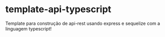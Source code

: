 # template-api-typescript
Template para construção de api-rest usando express e sequelize com a linguagem typescript!
